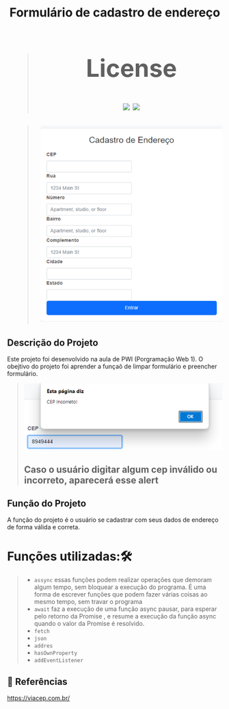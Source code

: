 <h1 align = "center"

Formulário de cadastro de endereço

># License
>![](https://img.shields.io/badge/license-%20Escola%20Marista%20Ir.%20Ac%C3%A1cio-black) ![](https://img.shields.io/badge/version-0.3-white) 


>![tela do sistema](form.png)
## Descrição do Projeto
Este projeto foi desenvolvido na aula de PWI (Porgramação Web 1). O obejtivo do projeto foi aprender a funçaõ de  limpar formulário e preencher formulário.

>![tela do sistema](cepincorreto.png)
><h2>Caso o usuário digitar algum cep inválido ou incorreto, aparecerá esse alert<h2>

## Função do Projeto
A função do projeto é o usuário se cadastrar com seus dados de endereço de forma válida e correta.

# Funções utilizadas:🛠️

>* ``assync``
>essas funções podem realizar operações que demoram algum tempo, sem bloquear a execução do programa. É uma forma de escrever funções que podem fazer várias coisas ao mesmo tempo, sem travar o programa
>* ``await``
> faz a execução de uma função async pausar, para esperar pelo retorno da Promise , e resume a execução da função async quando o valor da Promise é resolvido.
>* ``fetch``
>* ``json``
>* ``addres``
>* ``hasOwnProperty``
>* ``addEventListener``











## 🔗 Referências
https://viacep.com.br/ 